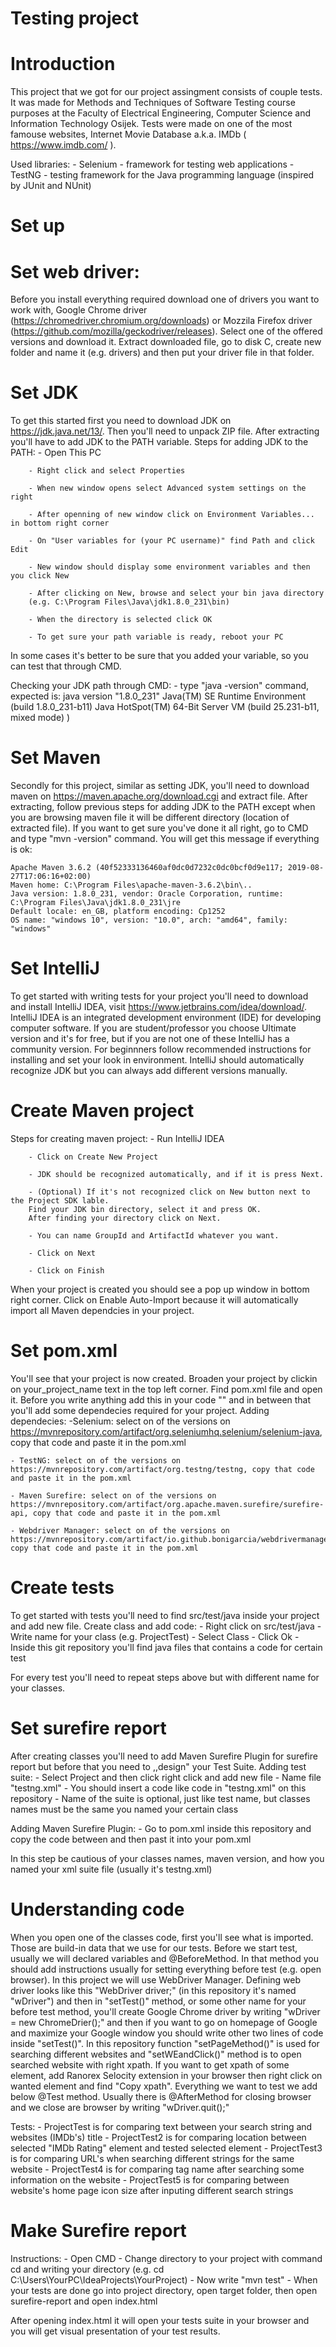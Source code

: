 # Testing project

# Introduction
This project that we got for our project assingment consists of couple tests. It was made for Methods and Techniques of Software Testing course purposes at the Faculty of Electrical Engineering, Computer Science and Information Technology Osijek. Tests were made on one of the most famouse websites, Internet Movie Database a.k.a. IMDb ( https://www.imdb.com/ ).

Used libraries:
        - Selenium - framework for testing web applications
        - TestNG - testing framework for the Java programming language (inspired by JUnit and NUnit)
        
# Set up
# Set web driver:
Before you install everything required download one of drivers you want to work with, Google Chrome driver (https://chromedriver.chromium.org/downloads) or Mozzila Firefox driver (https://github.com/mozilla/geckodriver/releases). Select one of the offered versions and download it. Extract downloaded file, go to disk C, create new folder and name it (e.g. drivers) and then put your driver file in that folder.

# Set JDK
To get this started first you need to download JDK on https://jdk.java.net/13/. Then you'll need to unpack ZIP file. After      extracting you'll have to add JDK to the PATH variable. 
Steps for adding JDK to the PATH:
        - Open This PC
        
        - Right click and select Properties 
        
        - When new window opens select Advanced system settings on the right 
        
        - After openning of new window click on Environment Variables... in bottom right corner
        
        - On "User variables for (your PC username)" find Path and click Edit
        
        - New window should display some environment variables and then you click New 
        
        - After clicking on New, browse and select your bin java directory
        (e.g. C:\Program Files\Java\jdk1.8.0_231\bin)
        
        - When the directory is selected click OK
        
        - To get sure your path variable is ready, reboot your PC

In some cases it's better to be sure that you added your variable, so you can test that through CMD.

Checking your JDK path through CMD:
        - type "java -version" command, expected is:
    java version "1.8.0_231" 
    Java(TM) SE Runtime Environment (build 1.8.0_231-b11)
    Java HotSpot(TM) 64-Bit Server VM (build 25.231-b11, mixed mode) )

# Set Maven
Secondly for this project, similar as setting JDK, you'll need to download maven on https://maven.apache.org/download.cgi and extract file. After extracting, follow previous steps for adding JDK to the PATH except when you are browsing maven file it will be different directory (location of extracted file). 
If you want to get sure you've done it all right, go to CMD and type "mvn -version" command. You will get this message if everything is ok:

    Apache Maven 3.6.2 (40f52333136460af0dc0d7232c0dc0bcf0d9e117; 2019-08-27T17:06:16+02:00)
    Maven home: C:\Program Files\apache-maven-3.6.2\bin\..
    Java version: 1.8.0_231, vendor: Oracle Corporation, runtime: C:\Program Files\Java\jdk1.8.0_231\jre
    Default locale: en_GB, platform encoding: Cp1252
    OS name: "windows 10", version: "10.0", arch: "amd64", family: "windows"

# Set IntelliJ
To get started with writing tests for your project you'll need to download and install IntelliJ IDEA, visit https://www.jetbrains.com/idea/download/. IntelliJ IDEA is an integrated development environment (IDE) for developing computer software. If you are student/professor you choose Ultimate version and it's for free, but if you are not one of these IntelliJ has a community version. For beginnners follow recommended instructions for installing and set your look in environment. IntelliJ should automatically recognize JDK but you can always add different versions manually.

# Create Maven project
Steps for creating maven project:
        - Run IntelliJ IDEA

        - Click on Create New Project

        - JDK should be recognized automatically, and if it is press Next. 
        
        - (Optional) If it's not recognized click on New button next to the Project SDK lable. 
        Find your JDK bin directory, select it and press OK. 
        After finding your directory click on Next.
        
        - You can name GroupId and ArtifactId whatever you want.
    
        - Click on Next
    
        - Click on Finish


When your project is created you should see a pop up window in bottom right corner. Click on Enable Auto-Import because it will automatically import all Maven dependcies in your project.

# Set pom.xml
You'll see that your project is now created. Broaden your project by clickin on your_project_name text in the top left corner. Find pom.xml file and open it. Before you write anything add this in your code "<dependecies></dependecies>" and in between that you'll add some dependecies required for your project.
Adding dependecies: 
    -Selenium: select on of the versions on https://mvnrepository.com/artifact/org.seleniumhq.selenium/selenium-java, copy that code and paste it in the pom.xml
    
    - TestNG: select on of the versions on https://mvnrepository.com/artifact/org.testng/testng, copy that code and paste it in the pom.xml
    
    - Maven Surefire: select on of the versions on https://mvnrepository.com/artifact/org.apache.maven.surefire/surefire-api, copy that code and paste it in the pom.xml
    
    - Webdriver Manager: select on of the versions on https://mvnrepository.com/artifact/io.github.bonigarcia/webdrivermanager, copy that code and paste it in the pom.xml
        
# Create tests
To get started with tests you'll need to find src/test/java inside your project and add new file.
Create class and add code:
    - Right click on src/test/java
    - Write name for your class (e.g. ProjectTest)
    - Select Class 
    - Click Ok
    - Inside this git repository you'll find java files that contains a code for certain test
    
For every test you'll need to repeat steps above but with different name for your classes.

# Set surefire report
After creating classes you'll need to add Maven Surefire Plugin for surefire report but before that you need to ,,design" your Test Suite.
Adding test suite:
    - Select Project and then click right click and add new file
    - Name file "testng.xml"
    - You should insert a code like code in "testng.xml" on this repository
    - Name of the suite is optional, just like test name, but classes names must be the same you named your certain class
    
Adding Maven Surefire Plugin:
    - Go to pom.xml inside this repository and copy the code between </dependecies> and </project> then past it into your pom.xml

In this step be cautious of your classes names, maven version, and how you named your xml suite file (usually it's testng.xml)

# Understanding code
When you open one of the classes code, first you'll see what is imported. Those are build-in data that we use for our tests. 
Before we start test, usually we will declared variables and @BeforeMethod. In that method you should add instructions usually for setting everything before test (e.g. open browser). 
In this project we will use WebDriver Manager.  Defining web driver looks like this "WebDriver driver;" (in this repository it's named "wDriver") and then in "setTest()" method, or some other name for your before test method, you'll create Google Chrome driver by writing "wDriver = new ChromeDrier();" and then if you want to go on homepage of Google and maximize your Google window you should write other two lines of code inside "setTest()".
In this repository function "setPageMethod()" is used for searching different websites and "setWEandClick()" method is to open searched website with right xpath. If you want to get xpath of some element, add Ranorex Selocity extension in your browser then right click on wanted element and find "Copy xpath".
Everything we want to test we add below @Test method.
Usually there is @AfterMethod for closing browser and we close are browser by writing "wDriver.quit();"

Tests:
    - ProjectTest is for comparing text between your search string and websites (IMDb's) title
    - ProjectTest2 is for comparing location between selected "IMDb Rating" element and tested selected element
    - ProjectTest3 is for comparing URL's when searching different strings for the same website
    - ProjectTest4 is for comparing tag name after searching some information on the website
    - ProjectTest5 is for comparing between website's home page icon size after inputing different search strings

# Make Surefire report
Instructions:
    - Open CMD
    - Change directory to your project with command cd and writing your directory (e.g. cd C:\Users\YourPC\IdeaProjects\YourProject)
    - Now write "mvn test"
    - When your tests are done go into project directory, open target folder, then open surefire-report and open index.html

After opening index.html it will open your tests suite in your browser and you will get visual presentation of your test results.

